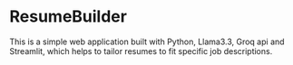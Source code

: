 # ResumeBuilder
This is a simple web application built with Python, Llama3.3, Groq api and Streamlit, which helps to tailor resumes to fit specific job descriptions.
